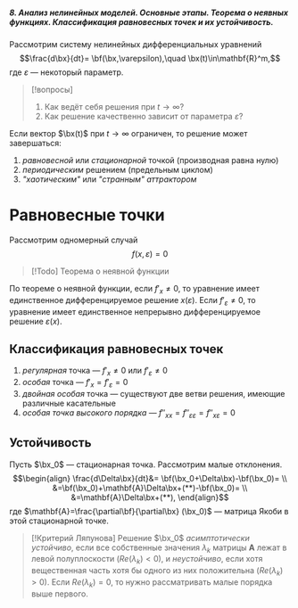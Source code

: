 ##### 8. Анализ нелинейных моделей. Основные этапы. Теорема о неявных функциях. Классификация равновесных точек и их устойчивость.
Рассмотрим систему нелинейных дифференциальных уравнений
$$\frac{d\bx}{dt}=
\bf(\bx,\varepsilon),\quad
\bx(t)\in\mathbf{R}^m,$$
где $\varepsilon$ — некоторый параметр.
> [!вопросы]
> 1. Как ведёт себя решения при $t\rightarrow \infty$?
> 2. Как решение качественно зависит от параметра $\varepsilon$?

Если вектор $\bx(t)$ при $t\rightarrow\infty$ ограничен, то решение может завершаться:
1. *равновесной* или *стационарной* точкой (производная равна нулю)
2. *периодическим* решением (предельным циклом)
3. *"хаотическим"* или *"странным" аттрактором*
# Равновесные точки
Рассмотрим одномерный случай
$$f(x,\varepsilon)=0$$
> [!Todo]
> Теорема о неявной функции

По теореме о неявной функции, если $f'_x\neq0$, то уравнение имеет единственное дифференцируемое решение $x(\varepsilon)$. Если $f'_\varepsilon\neq0$, то уравнение имеет единственное непрерывно дифференцируемое решение $\varepsilon(x)$.
## Классификация равновесных точек
1. *регулярная* точка — $f'_x\neq 0$ или $f'_\varepsilon\neq 0$
2. *особая* точка — $f'_x=f'_\varepsilon=0$
3. *двойная особая* точка — существуют две ветви решения, имеющие различные касательные
4. *особая точка высокого порядка* — $f''_{xx}=f''_{\varepsilon\varepsilon}=f''_{x\varepsilon}=0$

## Устойчивость
Пусть $\bx_0$ — стационарная точка. Рассмотрим малые отклонения.
$$\begin{align}
\frac{d\Delta\bx}{dt}&=
\bf(\bx_0+\Delta\bx)-\bf(\bx_0)= \\
&=\bf(\bx_0)+\mathbf{A}\Delta\bx+(**)-\bf(\bx_0)= \\
&=\mathbf{A}\Delta\bx+(**),
\end{align}$$
где $\mathbf{A}=\frac{\partial\bf}{\partial\bx} (\bx_0)$ — матрица Якоби в этой стационарной точке.

> [!Критерий Ляпунова]
> Решение $\bx_0$ *асимптотически устойчиво*, если все собственные значения $\lambda_k$ матрицы $\mathbf{A}$ лежат в левой полуплоскости ($Re(\lambda_k)<0$), и *неустойчиво*, если хотя вещественная часть хотя бы одного из них положительна ($Re(\lambda_k)>0$).
> Если $Re(\lambda_k)=0$, то нужно рассматривать малые порядка выше первого.
